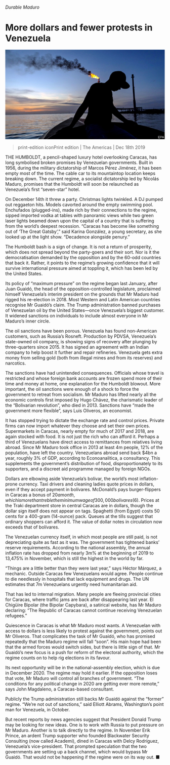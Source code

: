 ###### Durable Maduro

# More dollars and fewer protests in Venezuela 

![image](images/20191221_AMP002_0.jpg) 

> print-edition iconPrint edition | The Americas | Dec 18th 2019 

THE HUMBOLDT, a pencil-shaped luxury hotel overlooking Caracas, has long symbolised broken promises by Venezuelan governments. Built in 1956, during the military dictatorship of Marcos Pérez Jiménez, it has been empty most of the time. The cable car to its mountaintop location keeps breaking down. The current regime, a socialist dictatorship led by Nicolás Maduro, promises that the Humboldt will soon be relaunched as Venezuela’s first “seven-star” hotel. 

On December 14th it threw a party. Christmas lights twinkled. A DJ pumped out reggaeton hits. Models cavorted around the empty swimming pool. Enchufados (plugged-ins), made rich by their connections to the regime, sipped imported vodka at tables with panoramic views while two green laser lights beamed down upon the capital of a country that is suffering from the world’s deepest recession. “Caracas has become like something out of ‘The Great Gatsby’,” said Karina González, a young secretary, as she looked up at the light show. “Decadence alongside penury.” 

The Humboldt bash is a sign of change. It is not a return of prosperity, which does not spread beyond the party-goers and their sort. Nor is it the democratisation demanded by the opposition and by the 60-odd countries that back it. Rather, it points to the regime’s growing confidence that it will survive international pressure aimed at toppling it, which has been led by the United States. 

Its policy of “maximum pressure” on the regime began last January, after Juan Guaidó, the head of the opposition-controlled legislature, proclaimed himself Venezuela’s interim president on the grounds that Mr Maduro had rigged his re-election in 2018. Most Western and Latin American countries recognise Mr Guaidó’s claim. The Trump administration banned purchases of Venezuelan oil by the United States—once Venezuela’s biggest customer. It widened sanctions on individuals to include almost everyone in Mr Maduro’s inner circle. 

The oil sanctions have been porous. Venezuela has found non-American customers, such as Russia’s Rosneft. Production by PDVSA, Venezuela’s state-owned oil company, is showing signs of recovery after plunging by three-quarters since 2015. It has signed an agreement with an Indian company to help boost it further and repair refineries. Venezuela gets extra money from selling gold (both from illegal mines and from its reserves) and narcotics. 

The sanctions have had unintended consequences. Officials whose travel is restricted and whose foreign bank accounts are frozen spend more of their time and money at home, one explanation for the Humboldt blowout. More important, the oil sanctions were enough of a shock to force the government to retreat from socialism. Mr Maduro has lifted nearly all the economic controls first imposed by Hugo Chávez, the charismatic leader of the “Bolivarian revolution”, who died in 2013. Sanctions have “made the government more flexible”, says Luis Oliveros, an economist. 

It has stopped trying to dictate the exchange rate and control prices. Private firms can now import whatever they choose and set their own prices. Supermarkets in Caracas, nearly empty for much of 2017 and 2018, are again stocked with food. It is not just the rich who can afford it. Perhaps a third of Venezuelans have direct access to remittances from relatives living abroad. Since Mr Maduro took office in 2013 at least 4m people, 12% of the population, have left the country. Venezuelans abroad send back $4bn a year, roughly 3% of GDP, according to Econoanalitica, a consultancy. This supplements the government’s distribution of food, disproportionately to its supporters, and a discreet aid programme managed by foreign NGOs. 

Dollars are elbowing aside Venezuela’s bolívar, the world’s most inflation-prone currency. Taxi drivers and cleaning ladies quote prices in dollars, even if they accept payment in bolívares. McDonald’s pays burger-flippers in Caracas a bonus of $20 a month, which is more than treble the minimum wage of 300,000 bolívares ($6). Prices at the Traki department store in central Caracas are in dollars, though the dollar sign itself does not appear on tags. Spaghetti (from Egypt) costs 50 cents for a 400-gram (14-ounce) pack. Queues at the tills suggest that ordinary shoppers can afford it. The value of dollar notes in circulation now exceeds that of bolívares.  

The Venezuelan currency itself, in which most people are still paid, is not depreciating quite as fast as it was. The government has tightened banks’ reserve requirements. According to the national assembly, the annual inflation rate has dropped from nearly 3m% at the beginning of 2019 to 13,475% in November, which is still the highest in the world by far. 

“Things are a little better than they were last year,” says Héctor Márquez, a mechanic. Outside Caracas few Venezuelans would agree. People continue to die needlessly in hospitals that lack equipment and drugs. The UN estimates that 7m Venezuelans urgently need humanitarian aid. 

That has led to internal migration. Many people are fleeing provincial cities for Caracas, where traffic jams are back after disappearing last year. El Chigüire Bipolar (the Bipolar Capybara), a satirical website, has Mr Maduro declaring: “The Republic of Caracas cannot continue receiving Venezuelan refugees.”  

Quiescence in Caracas is what Mr Maduro most wants. A Venezuelan with access to dollars is less likely to protest against the government, points out Mr Oliveros. That complicates the task of Mr Guaidó, who has promised repeatedly that the Maduro regime will fall “soon”. His main hope had been that the armed forces would switch sides, but there is little sign of that. Mr Guaidó’s new focus is a push for reform of the electoral authority, which the regime counts on to help rig elections in its favour. 

Its next opportunity will be in the national-assembly election, which is due in December 2020. The regime may hold it earlier. If the opposition loses that vote, Mr Maduro will control all branches of government. “The conditions for any political change in 2020 are getting ever more remote,” says John Magdaleno, a Caracas-based consultant. 

Publicly the Trump administration still backs Mr Guaidó against the “former” regime. “We’re not out of sanctions,” said Elliott Abrams, Washington’s point man for Venezuela, in October. 

But recent reports by news agencies suggest that President Donald Trump may be looking for new ideas. One is to work with Russia to put pressure on Mr Maduro. Another is to talk directly to the regime. In November Erik Prince, an ardent Trump supporter who founded Blackwater Security Consulting (now called Academi), dined in Caracas with Delcy Rodríguez, Venezuela’s vice-president. That prompted speculation that the two governments are setting up a back channel, which would bypass Mr Guaidó. That would not be happening if the regime were on its way out. ■ 

